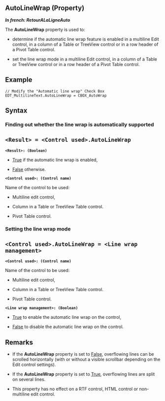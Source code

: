 


## AutoLineWrap (Property)

***In french: RetourALaLigneAuto***
	



<a name="XUse"></a>
<a name="Use"></a>
<a name="description"></a>
The **AutoLineWrap** property is used to: 

- determine if the automatic line wrap feature is enabled in a multiline Edit control, in a column of a Table or TreeView control or in a row header of a Pivot Table control. 

- set the line wrap mode in a multiline Edit control, in a column of a Table or TreeView control or in a row header of a Pivot Table control.





<a name="Example1"></a>
<a name="sample_code"></a>

## Example


```wl
// Modify the "Automatic line wrap" Check Box
EDT_MultilineText.AutoLineWrap = CBOX_AutoWrap
```

<a name="XSYNTAX"></a>

## Syntax
<a name="SYNTAX1"></a>

### Finding out whether the line wrap is automatically supported

`<Result> = <Control used>.AutoLineWrap`
---

**`<Result>: (Boolean)`**



- <u><u><u><u>True</u></u></u></u> if the automatic line wrap is enabled,

- <u><u><u><u>False</u></u></u></u> otherwise.




**`<Control used>: (Control name)`**

Name of the control to be used: 

- Multiline edit control, 

- Column in a Table or TreeView Table control.

- Pivot Table control. 





<a name="SYNTAX2"></a>

### Setting the line wrap mode

`<Control used>.AutoLineWrap = <Line wrap management>`
---

**`<Control used>: (Control name)`**

Name of the control to be used: 

- Multiline edit control, 

- Column in a Table or TreeView Table control.

- Pivot Table control. 




**`<Line wrap management>: (Boolean)`**



- <u><u><u><u>True</u></u></u></u> to enable the automatic line wrap on the control,   

- <u><u><u><u>False</u></u></u></u> to disable the automatic line wrap on the control.






<a name="NOTE0"></a>
<a name="NOTE0_1"></a>

## Remarks


- If the **AutoLineWrap** property is set to <u><u><u><u>False</u></u></u></u>, overflowing lines can be scrolled horizontally (with or without a visible scrollbar depending on the Edit control settings). 

- If the **AutoLineWrap** property is set to <u><u><u><u>True</u></u></u></u>, overflowing lines are split on several lines. 

- This property has no effect on a RTF control, HTML control or non-multiline edit control.





